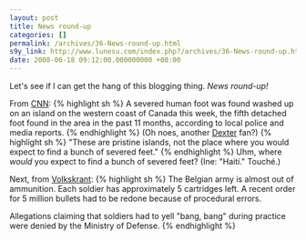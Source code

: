 ```yaml
---
layout: post
title: News round-up
categories: []
permalink: /archives/36-News-round-up.html
s9y_link: http://www.lunesu.com/index.php?/archives/36-News-round-up.html
date: 2008-06-18 09:12:00.000000000 +08:00
---
```

Let's see if I can get the hang of this blogging thing. <em>News round-up!</em>

From <a href="http://edition.cnn.com/2008/CRIME/06/17/canada.feet/index.html" title="Fifth severed foot found on Canadian coast">CNN</a>:
{% highlight sh %}
A severed human foot was found washed up on an island on the western coast of Canada this week, the fifth detached foot found in the area in the past 11 months, according to local police and media reports.
{% endhighlight %}
(Oh noes, another <a href="http://sho.com/site/dexter" title="Dexter - official site">Dexter</a> fan?)
{% highlight sh %}
"These are pristine islands, not the place where you would expect to find a bunch of severed feet."
{% endhighlight %}
Uhm, where <em>would </em>you expect to find a bunch of severed feet? (Ine: "Haiti." Touché.)

Next, from <a href="http://www.volkskrant.nl/buitenland/article1031415.ece/Belgische_leger_bijna_zonder_kogels" title="Belgian army almost out of ammo">Volkskrant</a>:
{% highlight sh %}
The Belgian army is almost out of ammunition. Each soldier has approximately 5 cartridges left. A recent order for 5 million bullets had to be redone because of procedural errors.

Allegations claiming that soldiers had to yell "bang, bang" during practice were denied by the Ministry of Defense.
{% endhighlight %}
